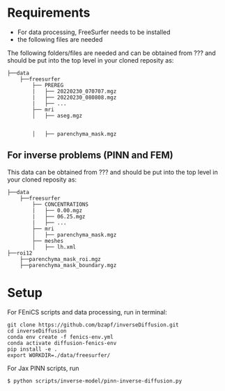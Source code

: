# Requirements

- For data processing, FreeSurfer needs to be installed
- the following files are needed


The following folders/files are needed and can be obtained from ??? and should be put into the top level in your cloned reposity as:
```
├──data
    ├──freesurfer
        ├── PREREG
        |   ├── 20220230_070707.mgz
        |   ├── 20220230_080808.mgz
        |   ├── ...
        ├── mri
        │   ├── aseg.mgz

        
        │   ├── parenchyma_mask.mgz
```

## For inverse problems (PINN and FEM)

This data can be obtained from ??? and should be put into the top level in your cloned reposity as:
```
├──data
    ├──freesurfer
        ├── CONCENTRATIONS
        |   ├── 0.00.mgz
        |   ├── 06.25.mgz
        |   ├── ...
        ├── mri
        │   ├── parenchyma_mask.mgz
        ├── meshes
        │   ├── lh.xml
├──roi12
    ├──parenchyma_mask_roi.mgz
    ├──parenchyma_mask_boundary.mgz
```

# Setup

For FEniCS scripts and data processing, run in terminal:

```
git clone https://github.com/bzapf/inverseDiffusion.git
cd inverseDiffusion
conda env create -f fenics-env.yml
conda activate diffusion-fenics-env
pip install -e .
export WORKDIR=./data/freesurfer/
```



For Jax PINN scripts, run
```
$ python scripts/inverse-model/pinn-inverse-diffusion.py
```
